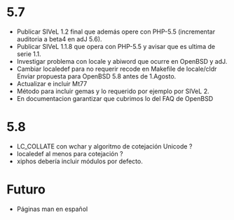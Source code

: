 
5.7
===
* Publicar SIVeL 1.2 final que además opere con PHP-5.5 (incrementar 
  auditoria a beta4 en adJ 5.6).
* Publicar SIVeL 1.1.8 que opera con PHP-5.5 y avisar que es ultima de
  serie 1.1.
* Investigar problema con locale y abiword que ocurre en OpenBSD y adJ.
* Cambiar localedef para no requerir recode en Makefile de locale/cldr
  Enviar propuesta para OpenBSD 5.8 antes de 1.Agosto.
* Actualizar e incluir Mt77
* Método para incluir gemas y lo requerido por ejemplo por SIVeL 2.
* En documentacion garantizar que cubrimos lo del FAQ de OpenBSD

5.8
===
* LC_COLLATE con wchar y algoritmo de cotejación Unicode ?
* localedef al menos para cotejación ?
* xiphos debería incluir módulos por defecto.

Futuro
======
* Páginas man en español


